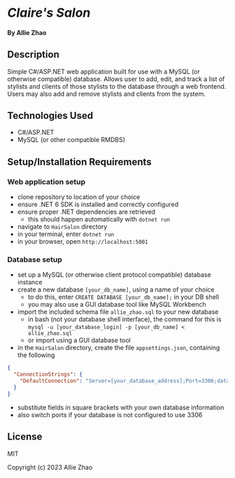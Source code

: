 # _Claire's Salon_

#### By Allie Zhao

## Description

Simple C#/ASP.NET web application built for use with a MySQL (or otherwise 
compatible) database. Allows user to add, edit, and track a list of stylists 
and clients of those stylists to the database through a web frontend. Users may 
also add and remove stylists and clients from the system.

## Technologies Used

- C#/ASP.NET
- MySQL (or other compatible RMDBS)

## Setup/Installation Requirements

### Web application setup

- clone repository to location of your choice
- ensure .NET 6 SDK is installed and correctly configured
- ensure proper .NET dependencies are retrieved
    - this should happen automatically with `dotnet run`
- navigate to `HairSalon` directory
- in your terminal, enter `dotnet run`
- in your browser, open `http://localhost:5001`

### Database setup

- set up a MySQL (or otherwise client protocol compatible) database instance
- create a new database `[your_db_name]`, using a name of your choice
    - to do this, enter `CREATE DATABASE [your_db_name];` in your DB shell
    - you may also use a GUI database tool like MySQL Workbench
- import the included schema file `allie_zhao.sql` to your new database
    - in bash (not your database shell interface), the command for this is
    `mysql -u [your_database_login] -p [your_db_name] < allie_zhao.sql`
    - or import using a GUI database tool
- in the `HairSalon` directory, create the file `appsettings.json`, containing the following

```json
{
  "ConnectionStrings": {
    "DefaultConnection": "Server=[your_database_address];Port=3306;database=[your_db_name];uid=[your_db_login];pwd=[your_db_password];"
  }
}
```

- substitute fields in square brackets with your own database information
- also switch ports if your database is not configured to use 3306

## License

MIT

Copyright (c) 2023 Allie Zhao
